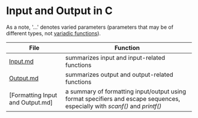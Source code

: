 # Input and Output in C
As a note, '...' denotes varied parameters (parameters that may be of different types, not [variadic functions](https://en.cppreference.com/w/c/variadic)).

| File | Function | 
| ---- | -------- |
| [Input.md](https://github.com/EthanC2/Notes-and-Writeups/blob/main/C/Input%20and%20Output/Input.md) | summarizes input and input-related functions |
| [Output.md](https://github.com/EthanC2/Notes-and-Writeups/blob/main/C/Input%20and%20Output/Output.md) | summarizes output and output-related functions |
| [Formatting Input and Output.md] | a summary of formatting input/output using format specifiers and escape sequences, especially with _scanf()_ and _printf()_ |
